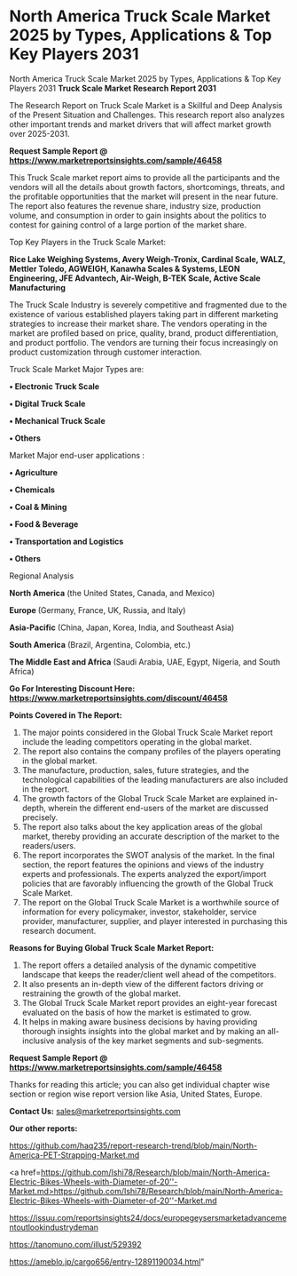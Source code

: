 # North America Truck Scale Market 2025 by Types, Applications & Top Key Players 2031
North America Truck Scale Market 2025 by Types, Applications & Top Key Players 2031
<strong>Truck Scale Market Research Report 2031</strong>

The Research Report on Truck Scale Market is a Skillful and Deep Analysis of the Present Situation and Challenges. This research report also analyzes other important trends and market drivers that will affect market growth over 2025-2031.

<strong>Request Sample Report @ <a href=https://www.marketreportsinsights.com/sample/46458>https://www.marketreportsinsights.com/sample/46458</a></strong>

This Truck Scale market report aims to provide all the participants and the vendors will all the details about growth factors, shortcomings, threats, and the profitable opportunities that the market will present in the near future. The report also features the revenue share, industry size, production volume, and consumption in order to gain insights about the politics to contest for gaining control of a large portion of the market share.

Top Key Players in the Truck Scale Market:

<strong>Rice Lake Weighing Systems, Avery Weigh-Tronix, Cardinal Scale, WALZ, Mettler Toledo, AGWEIGH, Kanawha Scales & Systems, LEON Engineering, JFE Advantech, Air-Weigh, B-TEK Scale, Active Scale Manufacturing</strong>

The Truck Scale Industry is severely competitive and fragmented due to the existence of various established players taking part in different marketing strategies to increase their market share. The vendors operating in the market are profiled based on price, quality, brand, product differentiation, and product portfolio. The vendors are turning their focus increasingly on product customization through customer interaction.

Truck Scale Market Major Types are:

<strong>•  Electronic Truck Scale

•  Digital Truck Scale

•  Mechanical Truck Scale

•  Others</strong>

Market Major end-user applications :

<strong>•  Agriculture

•  Chemicals

•  Coal & Mining

•  Food & Beverage

•  Transportation and Logistics

•  Others</strong>

Regional Analysis

</u><strong><b>North America</b></strong> (the United States, Canada, and Mexico)

<strong><b>Europe </b></strong>(Germany, France, UK, Russia, and Italy)

<strong><b>Asia-Pacific</b></strong> (China, Japan, Korea, India, and Southeast Asia)

<strong><b>South America</b></strong> (Brazil, Argentina, Colombia, etc.)

<strong><b>The Middle East and Africa</b></strong> (Saudi Arabia, UAE, Egypt, Nigeria, and South Africa)

<strong>Go For Interesting Discount Here: <a href=https://www.marketreportsinsights.com/discount/46458>https://www.marketreportsinsights.com/discount/46458</a></strong>

<strong>Points Covered in The Report:</strong>
<ol>
  <li>The major points considered in the Global Truck Scale Market report include the leading competitors operating in the global market.</li>
  <li>The report also contains the company profiles of the players operating in the global market.</li>
  <li>The manufacture, production, sales, future strategies, and the technological capabilities of the leading manufacturers are also included in the report.</li>
  <li>The growth factors of the Global Truck Scale Market are explained in-depth, wherein the different end-users of the market are discussed precisely.</li>
  <li>The report also talks about the key application areas of the global market, thereby providing an accurate description of the market to the readers/users.</li>
  <li>The report incorporates the SWOT analysis of the market. In the final section, the report features the opinions and views of the industry experts and professionals. The experts analyzed the export/import policies that are favorably influencing the growth of the Global Truck Scale Market.</li>
  <li>The report on the Global Truck Scale Market is a worthwhile source of information for every policymaker, investor, stakeholder, service provider, manufacturer, supplier, and player interested in purchasing this research document.</li>
</ol>
<strong>Reasons for Buying Global Truck Scale Market Report:</strong>

<ol>
  <li>The report offers a detailed analysis of the dynamic competitive landscape that keeps the reader/client well ahead of the competitors.</li>
  <li>It also presents an in-depth view of the different factors driving or restraining the growth of the global market.</li>
  <li>The Global Truck Scale Market report provides an eight-year forecast evaluated on the basis of how the market is estimated to grow.</li>
  <li>It helps in making aware business decisions by having providing thorough insights insights into the global market and by making an all-inclusive analysis of the key market segments and sub-segments.</li>
</ol>
<strong>Request Sample Report @ <a href=https://www.marketreportsinsights.com/sample/46458>https://www.marketreportsinsights.com/sample/46458</a></strong>


Thanks for reading this article; you can also get individual chapter wise section or region wise report version like Asia, United States, Europe.

<strong>Contact Us:</strong>
sales@marketreportsinsights.com

<strong>Our other reports:</strong>

<a href=https://github.com/haq235/report-research-trend/blob/main/North-America-PET-Strapping-Market.md>https://github.com/haq235/report-research-trend/blob/main/North-America-PET-Strapping-Market.md</a>

<a href=https://github.com/Ishi78/Research/blob/main/North-America-Electric-Bikes-Wheels-with-Diameter-of-20''-Market.md>https://github.com/Ishi78/Research/blob/main/North-America-Electric-Bikes-Wheels-with-Diameter-of-20''-Market.md</a>

<a href=https://issuu.com/reportsinsights24/docs/europegeysersmarketadvancementoutlookindustrydeman>https://issuu.com/reportsinsights24/docs/europegeysersmarketadvancementoutlookindustrydeman</a>

<a href=https://tanomuno.com/illust/529392>https://tanomuno.com/illust/529392</a>

<a href=https://ameblo.jp/cargo656/entry-12891190034.html>https://ameblo.jp/cargo656/entry-12891190034.html</a>"
